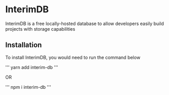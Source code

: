 # InterimDB
InterimDB is a free locally-hosted database to allow developers easily build projects with storage capabilities


## Installation
To install InterimDB, you would need to run the command below

'''
yarn add interim-db
'''

OR

'''
npm i interim-db
'''
